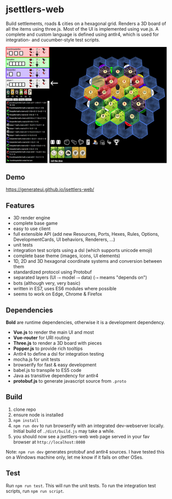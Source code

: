 # jsettlers-web

Build settlements, roads & cities on a hexagonal grid. Renders a 3D board of all
the items using three.js. Most of the UI is implemented using vue.js. A complete
and custom language is defined using antlr4, which is used for integration- and
cucumber-style test scripts.

![screenshot](doc/screenshots/02-04-2018.png)

## Demo
https://generateui.github.io/jsettlers-web/

## Features

 - 3D render engine
 - complete base game
 - easy to use client
 - full extensible API (add new Resources, Ports, Hexes, Rules, Options, DevelopmentCards, UI behaviors, Renderers, ...)
 - unit tests
 - integration test scripts using a dsl (which supports unicode emoji)
 - complete base theme (images, icons, UI elements)
 - 1D, 2D and 3D hexagonal coordinate systems and conversion between them
 - standardized protocol using Protobuf
 - separated layers (UI ⤑ model ⤑ data) (⤑ meams "depends on")
 - bots (although very, very basic)
 - written in ES7, uses ES6 modules where possible
 - seems to work on Edge, Chrome & Firefox

## Dependencies

**Bold** are runtime dependencies, otherwise it is a development dependency.

 - **Vue.js** to render the main UI and most
 - **Vue-router** for URI routing
 - **Three.js** to render a 3D board with pieces
 - **Popper.js** to provide rich tooltips
 - Antlr4 to define a dsl for integration testing
 - mocha.js for unit tests
 - browserify for fast & easy development
 - babel.js to transpile to ES5 code
 - Java as transitive dependency for antlr4
 - **protobuf.js** to generate javascript source from `.proto`

## Build

1. clone repo
2. ensure node is installed
3. `npm install`
4. `npm run dev` to run browserify with an integrated dev-webserver locally. Initial build of `./dist/build.js` may take a while.
5. you should now see a jsettlers-web web page served in your fav browser at `http://localhost:8080`

Note: `npm run dev` generates protobuf and antlr4 sources. I have tested this on a Windows machine only, let me know if it fails on other OSes.

## Test

Run `npm run test`. This will run the unit tests. To run the integration test scripts, run `npm run script`.